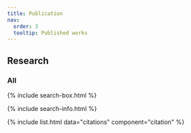 ```yaml
---
title: Publication
nav:
  order: 3
  tooltip: Published works
---
```


## Research
### All

{% include search-box.html %}

{% include search-info.html %}

{% include list.html data="citations" component="citation" %}
